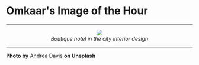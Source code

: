 # Omkaar's Image of the Hour

---

<div align="center">

<a href="https://unsplash.com/photos/a-modern-kitchen-opens-to-a-bedroom-M-UDGT4GWCs">
  <img src="https://images.unsplash.com/photo-1754071257688-c1d1c7e809c9?crop=entropy&cs=tinysrgb&fit=max&fm=jpg&ixid=M3w3NjA2Nzh8MHwxfHJhbmRvbXx8fHx8fHx8fDE3NTU0NDI4MDB8&ixlib=rb-4.1.0&q=80&w=1080" style="max-width:100%; height:auto;">
</a>

<br>
<i>Boutique hotel in the city interior design</i>

</div>

---

**Photo by** [Andrea Davis](https://unsplash.com/@andreaedavis) **on Unsplash**

